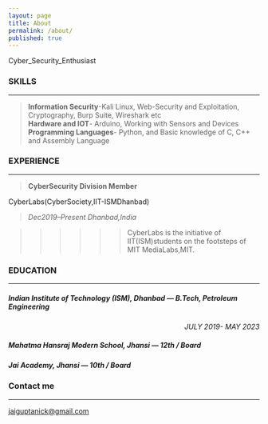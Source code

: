 ```yaml
---
layout: page
title: About
permalink: /about/
published: true
---
```


Cyber_Security_Enthusiast


### SKILLS
---

> **Information Security**-Kali Linux, Web-Security and Exploitation, Cryptography, Burp Suite, Wireshark etc <br>
> **Hardware and IOT**- Arduino, Working with Sensors and Devices<br> 
> **Programming Languages**- Python, and Basic knowledge of C, C++ and Assembly Language



### EXPERIENCE
---
> **CyberSecurity Division Member**
  
  CyberLabs(CyberSociety,IIT-ISMDhanbad)

> <i><span class="tab"></span>Dec2019–Present Dhanbad,India</i>
 
 >>>>>>CyberLabs is the initiative of IIT(ISM)students on the footsteps of MIT MediaLabs,MIT.

### EDUCATION                                                                                             
---

##### Indian Institute of Technology (ISM), Dhanbad — B.Tech, Petroleum Engineering
 
<div style="text-align:right;">
<i>JULY 2019- MAY 2023 </i>
</div>  

##### Mahatma Hansraj Modern School, Jhansi — 12th / Board

##### Jai Academy, Jhansi — 10th / Board


### Contact me
---

[jaiguptanick@gmail.com](mailto:jaiguptanick@gmail.com)
